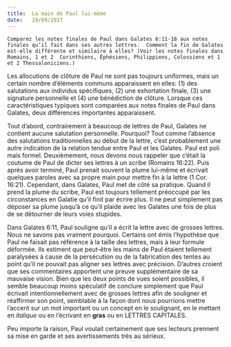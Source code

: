 ```yaml
---
title:  La main de Paul lui-même
date:   24/09/2017
---
```


`Comparez les notes finales de Paul dans Galates 6:11-18 aux notes finales qu’il fait dans ses autres lettres.  Comment la fin de Galates est-elle différente et similaire à elles? (Voir les notes finales dans Romains, 1 et 2  Corinthiens, Éphésiens, Philippiens, Colossiens et 1 et 2 Thessaloniciens.)`

Les allocutions de clôture de Paul ne sont pas toujours uniformes, mais un certain nombre d’éléments  communs apparaissent en elles: (1) des salutations aux individus spécifiques, (2) une exhortation finale, (3) une signature personnelle et (4) une bénédiction de clôture. Lorsque ces caractéristiques typiques sont comparées  aux notes finales de Paul dans Galates, deux différences importantes apparaissent. 

Tout d’abord, contrairement à beaucoup de lettres de Paul, Galates ne contient aucune salutation personnelle.  Pourquoi? Tout comme l’absence des salutations traditionnelles au début de la lettre, c’est probablement une autre indication de la relation tendue entre Paul et les Galates. Paul est poli mais formel. Deuxièmement, nous  devons nous rappeler que c’était la coutume de Paul de dicter ses lettres à un scribe (Romains 16:22). Puis  après avoir terminé, Paul prenait souvent la plume lui-même et écrivait quelques paroles avec sa propre main  pour mettre fin à la lettre (1 Cor. 16:21). Cependant, dans Galates, Paul met de côté sa pratique. Quand il prend  la plume du scribe, Paul est toujours tellement préoccupé par les circonstances en Galatie qu’il finit par écrire  plus. Il ne peut simplement pas déposer sa plume jusqu’à ce qu’il plaide avec les Galates une fois de plus de se  détourner de leurs voies stupides. 

Dans Galates 6:11, Paul souligne qu’il a écrit la lettre avec de grosses lettres. Nous ne savons pas vraiment  pourquoi. Certains ont émis l’hypothèse que Paul ne faisait pas référence à la taille des lettres, mais à leur formule déformée. Ils estiment que peut-être les mains de Paul étaient tellement paralysées à cause de la  persécution ou de la fabrication des tentes au point qu’il ne pouvait pas aligner ses lettres avec précision.  D’autres croient que ses commentaires apportent une preuve supplémentaire de sa mauvaise vision. Bien que  les deux points de vues soient possibles, il semble beaucoup moins spéculatif de conclure simplement que  Paul écrivait intentionnellement avec de grosses lettres afin de souligner et réaffirmer son point, semblable à  la façon dont nous pourrions mettre l’accent sur un mot important ou un concept en le soulignant, en le  mettant en *italique* ou en l’écrivant en **gras** ou en LETTRES CAPITALES. 

Peu importe la raison, Paul voulait certainement que ses lecteurs prennent sa mise en garde et ses  avertissements très au sérieux.